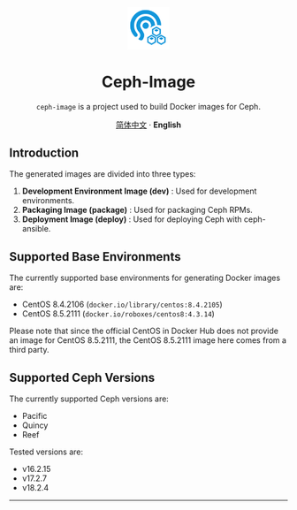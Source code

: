 <div align="center"><a name="readme-top"></a>

<img src="./static/logo.png" width="15%"/>

# Ceph-Image

`ceph-image` is a project used to build Docker images for Ceph.

[简体中文](./README.md) · **English**

</div>

## Introduction

The generated images are divided into three types:

1. **Development Environment Image (dev)** : Used for development environments.
2. **Packaging Image (package)** : Used for packaging Ceph RPMs.
3. **Deployment Image (deploy)** : Used for deploying Ceph with ceph-ansible.

## Supported Base Environments

The currently supported base environments for generating Docker images are:

- CentOS 8.4.2106 (`docker.io/library/centos:8.4.2105`)
- CentOS 8.5.2111 (`docker.io/roboxes/centos8:4.3.14`)

Please note that since the official CentOS in Docker Hub does not provide an image for CentOS 8.5.2111, the CentOS 8.5.2111 image here comes from a third party.

## Supported Ceph Versions

The currently supported Ceph versions are:

- Pacific
- Quincy
- Reef

Tested versions are:

- v16.2.15
- v17.2.7
- v18.2.4

---